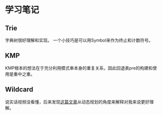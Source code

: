 # 学习笔记

## Trie
字典树很好理解和实现。
一个小技巧是可以用Symbol来作为终止和计数符号。

## KMP
KMP根本的想法在于充分利用模式串本身的重复关系，因此回退表pre的构建和使用是重中之重。


## Wildcard

说实话视频没看懂，后来发现[这篇文章](https://www.geeksforgeeks.org/wildcard-pattern-matching/)从动态规划的角度来解释对我来说更好理解。
